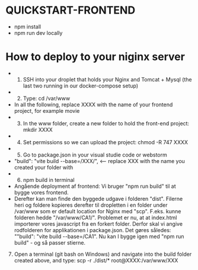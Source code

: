 # QUICKSTART-FRONTEND

* npm install 
* npm run dev locally

# How to deploy to your niginx server 
* 1) SSH into your droplet that holds your Nginx and Tomcat + Mysql (the last two running in our docker-compose setup)
* 2) Type:  cd /var/www
*    In all the following, replace XXXX with the name of your frontend project, for example movie
* 3) In the www folder, create a new folder to hold the front-end project:  mkdir XXXX
* 4) Set permissions so we can upload the project:  chmod -R 747 XXXX
* 5) Go to package.json in your visual studie code or webstorm
*    "build": "vite build --base=/XXX/", <-- replace XXX with the name you created your folder with
* 6) npm build in terminal 
*    Angående deployment af frontend: Vi bruger "npm run build" til at bygge vores frontend. 
*    Derefter kan man finde den byggede udgave i folderen "dist".
 Filerne heri og foldere kopieres derefter til dropletten i en folder under /var/www som er default location for Nginx med "scp".
 F.eks. kunne folderen hedde "/var/www/CA1/". Problemet er nu, at at index.html importerer vores javascript fra en forkert folder.
 Derfor skal vi angive rodfolderen for applikationen i package.json. Det gøres således: ""build": "vite build --base=/CA1". 
Nu kan I bygge igen med "npm run build" - og så passer stierne. 
7)  Open a terminal (git bash on Windows) and navigate into the build folder created above, and type:
    scp -r ./dist/* root@XXXX:/var/www/XXX
